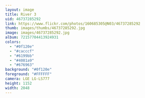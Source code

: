 ```yaml
---
layout: image
title: River 3
uid: 46737285292
link: https://www.flickr.com/photos/160685305@N03/46737285292
thumb: images/thumbs/46737285292.jpg
image: images/46737285292.jpg
album: 72157704413924931
colors: 
  - "#0f120e"
  - "#cacccf"
  - "#6199bb"
  - "#4081a9"
  - "#676963"
background: "#0f120e"
foreground: "#FFFFFF"
camera: LGE LG-LS777
height: 1152
width: 2048
---
```


